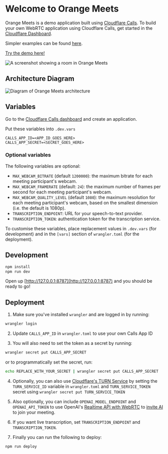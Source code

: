 # Welcome to Orange Meets

Orange Meets is a demo application built using [Cloudflare Calls](https://developers.cloudflare.com/calls/). To build your own WebRTC application using Cloudflare Calls, get started in the [Cloudflare Dashboard](https://dash.cloudflare.com/?to=/:account/calls).

Simpler examples can be found [here](https://github.com/cloudflare/calls-examples).

[Try the demo here!](https://demo.orange.cloudflare.dev)

![A screenshot showing a room in Orange Meets](orange-meets.png)

## Architecture Diagram

![Diagram of Orange Meets architecture](architecture.png)

## Variables

Go to the [Cloudflare Calls dashboard](https://dash.cloudflare.com/?to=/:account/calls) and create an application.

Put these variables into `.dev.vars`

```
CALLS_APP_ID=<APP_ID_GOES_HERE>
CALLS_APP_SECRET=<SECRET_GOES_HERE>
```

### Optional variables

The following variables are optional:

- `MAX_WEBCAM_BITRATE` (default `1200000`): the maximum bitrate for each meeting participant's webcam.
- `MAX_WEBCAM_FRAMERATE` (default: `24`): the maximum number of frames per second for each meeting participant's webcam.
- `MAX_WEBCAM_QUALITY_LEVEL` (default `1080`): the maximum resolution for each meeting participant's webcam, based on the smallest dimension (i.e. the default is 1080p).
- `TRANSCRIPTION_ENDPOINT`: URL for your speech-to-text provider.
- `TRANSCRIPTION_TOKEN`: authentication token for the transcription service.

To customise these variables, place replacement values in `.dev.vars` (for development) and in the `[vars]` section of `wrangler.toml` (for the deployment).

## Development

```sh
npm install
npm run dev
```

Open up [http://127.0.0.1:8787](http://127.0.0.1:8787) and you should be ready to go!

## Deployment

1. Make sure you've installed `wrangler` and are logged in by running:

```sh
wrangler login
```

2. Update `CALLS_APP_ID` in `wrangler.toml` to use your own Calls App ID

3. You will also need to set the token as a secret by running:

```sh
wrangler secret put CALLS_APP_SECRET
```

or to programmatically set the secret, run:

```sh
echo REPLACE_WITH_YOUR_SECRET | wrangler secret put CALLS_APP_SECRET
```

4. Optionally, you can also use [Cloudflare's TURN Service](https://developers.cloudflare.com/calls/turn/) by setting the `TURN_SERVICE_ID` variable in `wrangler.toml` and `TURN_SERVICE_TOKEN` secret using `wrangler secret put TURN_SERVICE_TOKEN`

5. Also optionally, you can include `OPENAI_MODEL_ENDPOINT` and `OPENAI_API_TOKEN` to use OpenAI's [Realtime API with WebRTC](https://platform.openai.com/docs/guides/realtime-webrtc) to [invite AI](https://www.youtube.com/watch?v=AzMpyAbZfZQ) to join your meeting.
6. If you want live transcription, set `TRANSCRIPTION_ENDPOINT` and `TRANSCRIPTION_TOKEN`.

7. Finally you can run the following to deploy:

```sh
npm run deploy
```
